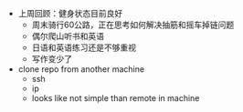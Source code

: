 - 上周回顾：健身状态目前良好
    - 周末骑行60公路，正在思考如何解决抽筋和摇车掉链问题
    - 偶尔爬山听书和英语
    - 日语和英语练习还是不够重视
    - 写作变少了
- clone repo from another machine
    - ssh
    - ip
    - looks like not simple than remote in machine